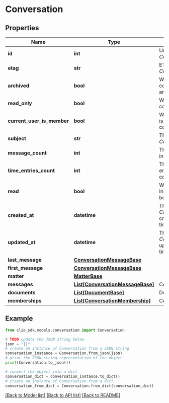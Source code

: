 # Conversation


## Properties

Name | Type | Description | Notes
------------ | ------------- | ------------- | -------------
**id** | **int** | Unique identifier for the *Conversation* | [optional] 
**etag** | **str** | ETag for the *Conversation* | [optional] 
**archived** | **bool** | Whether the conversation has been archived | [optional] 
**read_only** | **bool** | Whether the conversation is read only | [optional] 
**current_user_is_member** | **bool** | Whether the current user is a member of this conversation | [optional] 
**subject** | **str** | The subject of the *Conversation* | [optional] 
**message_count** | **int** | The number of messages in this conversation | [optional] 
**time_entries_count** | **int** | The number of time entries applied to this conversation | [optional] 
**read** | **bool** | Whether any messages in this conversation have been viewed | [optional] 
**created_at** | **datetime** | The time the *Conversation* was created (as a ISO-8601 timestamp) | [optional] 
**updated_at** | **datetime** | The time the *Conversation* was last updated (as a ISO-8601 timestamp) | [optional] 
**last_message** | [**ConversationMessageBase**](ConversationMessageBase.md) |  | [optional] 
**first_message** | [**ConversationMessageBase**](ConversationMessageBase.md) |  | [optional] 
**matter** | [**MatterBase**](MatterBase.md) |  | [optional] 
**messages** | [**List[ConversationMessageBase]**](ConversationMessageBase.md) | ConversationMessage | [optional] 
**documents** | [**List[DocumentBase]**](DocumentBase.md) | Document | [optional] 
**memberships** | [**List[ConversationMembership]**](ConversationMembership.md) | ConversationMembership | [optional] 

## Example

```python
from clio_sdk.models.conversation import Conversation

# TODO update the JSON string below
json = "{}"
# create an instance of Conversation from a JSON string
conversation_instance = Conversation.from_json(json)
# print the JSON string representation of the object
print(Conversation.to_json())

# convert the object into a dict
conversation_dict = conversation_instance.to_dict()
# create an instance of Conversation from a dict
conversation_from_dict = Conversation.from_dict(conversation_dict)
```
[[Back to Model list]](../README.md#documentation-for-models) [[Back to API list]](../README.md#documentation-for-api-endpoints) [[Back to README]](../README.md)


